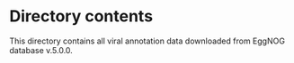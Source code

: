 # Directory contents

This directory contains all viral annotation data downloaded from EggNOG database v.5.0.0.
